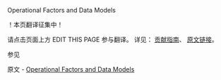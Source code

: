  Operational Factors and Data Models

 ！本页翻译征集中！

请点击页面上方 EDIT THIS PAGE 参与翻译。
详见：
[贡献指南]( https://github.com/JinMuInfo/MongoDB-Manual-zh/blob/master/CONTRIBUTING.md )、
[原文链接](  https://docs.mongodb.com/manual/core/data-model-operations/  )。

 参见

原文 - [Operational Factors and Data Models]( https://docs.mongodb.com/manual/core/data-model-operations/ )

